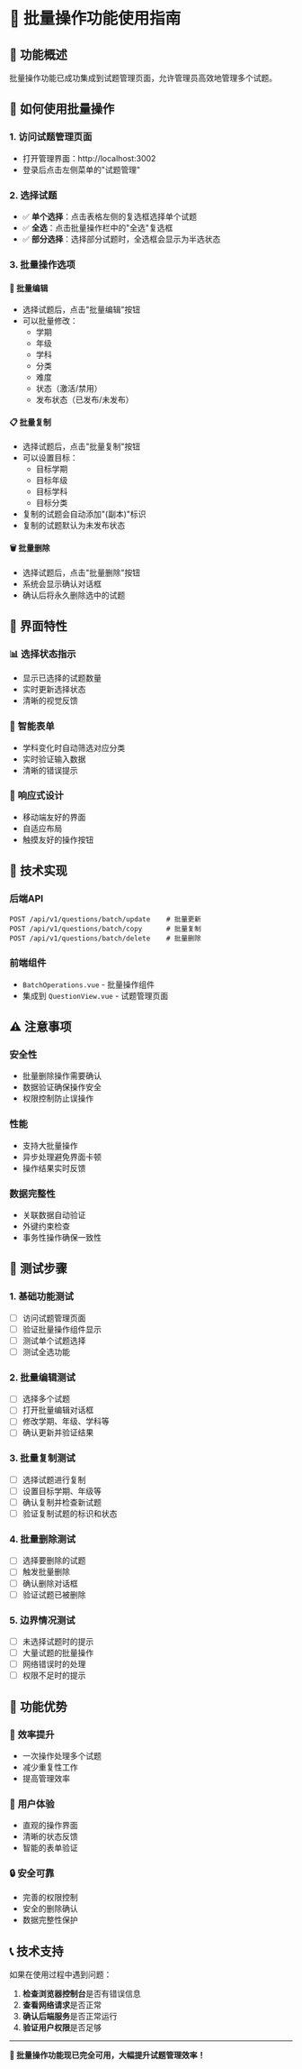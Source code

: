 # 📝 批量操作功能使用指南

## 🎯 **功能概述**

批量操作功能已成功集成到试题管理页面，允许管理员高效地管理多个试题。

## 🚀 **如何使用批量操作**

### 1. **访问试题管理页面**
- 打开管理界面：http://localhost:3002
- 登录后点击左侧菜单的"试题管理"

### 2. **选择试题**
- ✅ **单个选择**：点击表格左侧的复选框选择单个试题
- ✅ **全选**：点击批量操作栏中的"全选"复选框
- ✅ **部分选择**：选择部分试题时，全选框会显示为半选状态

### 3. **批量操作选项**

#### 🔧 **批量编辑**
- 选择试题后，点击"批量编辑"按钮
- 可以批量修改：
  - 学期
  - 年级  
  - 学科
  - 分类
  - 难度
  - 状态（激活/禁用）
  - 发布状态（已发布/未发布）

#### 📋 **批量复制**
- 选择试题后，点击"批量复制"按钮
- 可以设置目标：
  - 目标学期
  - 目标年级
  - 目标学科
  - 目标分类
- 复制的试题会自动添加"(副本)"标识
- 复制的试题默认为未发布状态

#### 🗑️ **批量删除**
- 选择试题后，点击"批量删除"按钮
- 系统会显示确认对话框
- 确认后将永久删除选中的试题

## 🎨 **界面特性**

### 📊 **选择状态指示**
- 显示已选择的试题数量
- 实时更新选择状态
- 清晰的视觉反馈

### 🎯 **智能表单**
- 学科变化时自动筛选对应分类
- 实时验证输入数据
- 清晰的错误提示

### 📱 **响应式设计**
- 移动端友好的界面
- 自适应布局
- 触摸友好的操作按钮

## 🔧 **技术实现**

### 后端API
```
POST /api/v1/questions/batch/update    # 批量更新
POST /api/v1/questions/batch/copy      # 批量复制  
POST /api/v1/questions/batch/delete    # 批量删除
```

### 前端组件
- `BatchOperations.vue` - 批量操作组件
- 集成到 `QuestionView.vue` - 试题管理页面

## ⚠️ **注意事项**

### 安全性
- 批量删除操作需要确认
- 数据验证确保操作安全
- 权限控制防止误操作

### 性能
- 支持大批量操作
- 异步处理避免界面卡顿
- 操作结果实时反馈

### 数据完整性
- 关联数据自动验证
- 外键约束检查
- 事务性操作确保一致性

## 🧪 **测试步骤**

### 1. **基础功能测试**
- [ ] 访问试题管理页面
- [ ] 验证批量操作组件显示
- [ ] 测试单个试题选择
- [ ] 测试全选功能

### 2. **批量编辑测试**
- [ ] 选择多个试题
- [ ] 打开批量编辑对话框
- [ ] 修改学期、年级、学科等
- [ ] 确认更新并验证结果

### 3. **批量复制测试**
- [ ] 选择试题进行复制
- [ ] 设置目标学期、年级等
- [ ] 确认复制并检查新试题
- [ ] 验证复制试题的标识和状态

### 4. **批量删除测试**
- [ ] 选择要删除的试题
- [ ] 触发批量删除
- [ ] 确认删除对话框
- [ ] 验证试题已被删除

### 5. **边界情况测试**
- [ ] 未选择试题时的提示
- [ ] 大量试题的批量操作
- [ ] 网络错误时的处理
- [ ] 权限不足时的提示

## 🎉 **功能优势**

### 🚀 **效率提升**
- 一次操作处理多个试题
- 减少重复性工作
- 提高管理效率

### 🎯 **用户体验**
- 直观的操作界面
- 清晰的状态反馈
- 智能的表单验证

### 🔒 **安全可靠**
- 完善的权限控制
- 安全的删除确认
- 数据完整性保护

## 📞 **技术支持**

如果在使用过程中遇到问题：

1. **检查浏览器控制台**是否有错误信息
2. **查看网络请求**是否正常
3. **确认后端服务**是否正常运行
4. **验证用户权限**是否足够

---

**🎊 批量操作功能现已完全可用，大幅提升试题管理效率！**
